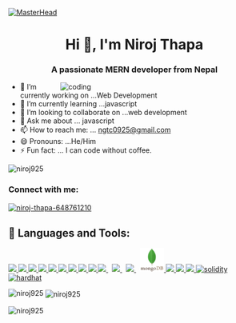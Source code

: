 [![MasterHead](https://repository-images.githubusercontent.com/588181932/e36ec678-7984-4cdd-8e4c-a3932772ff8e)](https://aayushhh44.io)

<h1 align="center">Hi 👋, I'm Niroj Thapa</h1>
<h3 align="center">A passionate MERN developer from Nepal</h3>
<img align="right" alt="coding" width="400" src="https://cdn.dribbble.com/users/1162077/screenshots/3848914/programmer.gif">


- 🔭 I’m currently working on ...Web Development
- 🌱 I’m currently learning ...javascript
- 👯 I’m looking to collaborate on ...web development
- 💬 Ask me about ... javascript
- 📫 How to reach me: ... ngtc0925@gmail.com
- 😄 Pronouns: ...He/Him
- ⚡ Fun fact: ... I can code without coffee.
<p align="left"> <img src="https://komarev.com/ghpvc/?username=niroj925&label=Profile%20views&color=0e75b6&style=flat" alt="niroj925" /> </p>

<h3 align="left">Connect with me:</h3>
<p align="left">
<a href="https://linkedin.com/in/niroj-thapa-648761210" target="blank"><img align="center" src="https://raw.githubusercontent.com/rahuldkjain/github-profile-readme-generator/master/src/images/icons/Social/linked-in-alt.svg" alt="niroj-thapa-648761210" height="30" width="40" /></a>
</p>

## 🚀 Languages and Tools:

<p align="left"> 
    <a href="https://reactjs.org/" target="_blank"> <img src="https://img.icons8.com/color/48/000000/react-native.png"/> </a>
    <a href="https://developer.mozilla.org/en-US/docs/Web/JavaScript" target="_blank"> <img src="https://img.icons8.com/color/48/000000/javascript.png"/> </a> 
       <a href="https://www.typescriptlang.org/docs/handbook/typescript-from-scratch.html" target="_blank"> <img src="https://img.icons8.com/?size=40&id=HcQEdKCkXUs3&format=png&color=000000"/> </a> 
    <a href="https://www.w3.org/html/" target="_blank"> <img src="https://img.icons8.com/color/48/000000/html-5.png"/> </a> 
    <a href="https://www.w3schools.com/css/" target="_blank"> <img src="https://img.icons8.com/color/48/000000/css3.png"/> </a> 
    <a href="https://getbootstrap.com" target="_blank"> <img src="https://img.icons8.com/color/48/000000/bootstrap.png"/> </a> 
    <a href="https://www.python.org" target="_blank"> <img src="https://img.icons8.com/color/48/000000/python.png"/> </a> 
     <a href="https://www.rust-lang.org" target="_blank"> <img src="https://img.icons8.com/?size=50&id=haeAxVQEIg0F&format=png&color=000000"/> </a>
     <a href="https://nodejs.org" target="_blank"> <img src="https://img.icons8.com/?size=40&id=hsPbhkOH4FMe&format=png&color=000000"/> </a>
 <a style="padding-right:8px;" href="https://docs.nestjs.com/" target="_blank"> <img src="https://img.icons8.com/?size=40&id=9ESZMOeUioJS&format=png&color=000000"/> </a> 
    <a style="padding-right:8px;" href="https://www.mysql.com/" target="_blank"> <img src="https://img.icons8.com/fluent/50/000000/mysql-logo.png"/> </a>
 <a style="padding-right:8px;" href="https://www.postgresql.org/" target="_blank"> <img src="https://img.icons8.com/?size=50&id=LwQEs9KnDgIo&format=png&color=000000"/> </a>
    <a href="https://www.mongodb.com/" target="_blank"> <img src="https://raw.githubusercontent.com/devicons/devicon/master/icons/mongodb/mongodb-original-wordmark.svg" alt="mongodb" width="48" height="48"/> </a> 
    <a href="https://firebase.google.com/" target="_blank"> <img src="https://img.icons8.com/color/48/000000/firebase.png"/> </a>   
    <a href="https://git-scm.com/" target="_blank"> <img src="https://img.icons8.com/color/48/000000/git.png"/> </a> 
        <a href="https://ethereum.org/" target="_blank"> <img src="https://img.icons8.com/color/48/000000/ethereum.png"/> </a>
    <a href="https://soliditylang.org/" target="_blank"> <img src="https://raw.githubusercontent.com/ethereum/solidity/develop/docs/logo.svg" alt="solidity" width="40" height="40"/> </a>
               <a href="https://hardhat.org/" target="_blank">
               <img src="https://seeklogo.com/images/H/hardhat-logo-888739EBB4-seeklogo.com.png" alt="hardhat" width="40" height="40"/>
    </a>
</p>

<p><img align="left" src="https://github-readme-stats.vercel.app/api/top-langs?username=niroj925&show_icons=true&locale=en&layout=compact" alt="niroj925" /></p>

<p>&nbsp;<img align="center" src="https://github-readme-stats.vercel.app/api?username=niroj925&show_icons=true&locale=en" alt="niroj925" /></p>

<p><img align="center" src="https://github-readme-streak-stats.herokuapp.com/?user=niroj925&" alt="niroj925" /></p>
